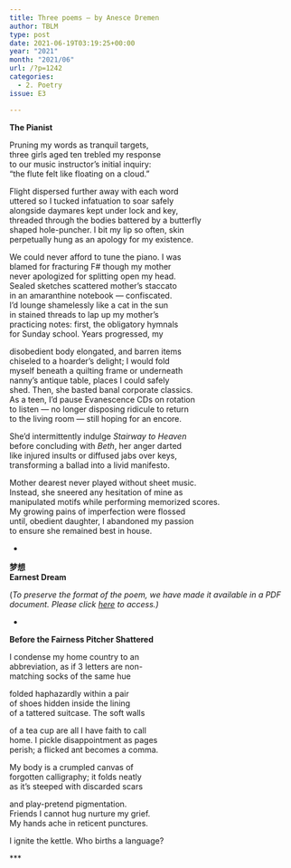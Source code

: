 ```yaml
---
title: Three poems – by Anesce Dremen
author: TBLM
type: post
date: 2021-06-19T03:19:25+00:00
year: "2021"
month: "2021/06"
url: /?p=1242
categories:
  - 2. Poetry
issue: E3

---
```

**The Pianist**

Pruning my words as tranquil targets,  
three girls aged ten trebled my response  
to our music instructor’s initial inquiry:  
“the flute felt like floating on a cloud.”

Flight dispersed further away with each word  
uttered so I tucked infatuation to soar safely  
alongside daymares kept under lock and key,  
threaded through the bodies battered by a butterfly  
shaped hole-puncher. I bit my lip so often, skin  
perpetually hung as an apology for my existence.

We could never afford to tune the piano. I was  
blamed for fracturing F# though my mother  
never apologized for splitting open my head.  
Sealed sketches scattered mother’s staccato  
in an amaranthine notebook — confiscated.  
I’d lounge shamelessly like a cat in the sun  
in stained threads to lap up my mother’s  
practicing notes: first, the obligatory hymnals  
for Sunday school. Years progressed, my

disobedient body elongated, and barren items  
chiseled to a hoarder’s delight; I would fold  
myself beneath a quilting frame or underneath  
nanny’s antique table, places I could safely  
shed. Then, she basted banal corporate classics.  
As a teen, I’d pause Evanescence CDs on rotation  
to listen — no longer disposing ridicule to return  
to the living room — still hoping for an encore.

She’d intermittently indulge _Stairway to Heaven_  
before concluding with _Beth_, her anger darted  
like injured insults or diffused jabs over keys,  
transforming a ballad into a livid manifesto.

Mother dearest never played without sheet music.  
Instead, she sneered any hesitation of mine as  
manipulated motifs while performing memorized scores.  
My growing pains of imperfection were flossed  
until, obedient daughter, I abandoned my passion  
to ensure she remained best in house.

*

**梦想  
Earnest Dream**

(_To preserve the format of the poem, we have made it available in a PDF document._ __Please click_ [here][1] _to access.)__

*

**Before the Fairness Pitcher Shattered**

I condense my home country to an  
abbreviation, as if 3 letters are non-  
matching socks of the same hue

folded haphazardly within a pair  
of shoes hidden inside the lining  
of a tattered suitcase. The soft walls

of a tea cup are all I have faith to call  
home. I pickle disappointment as pages  
perish; a flicked ant becomes a comma.

My body is a crumpled canvas of  
forgotten calligraphy; it folds neatly  
as it’s steeped with discarded scars

and play-pretend pigmentation.  
Friends I cannot hug nurture my grief.  
My hands ache in reticent punctures.

I ignite the kettle. Who births a language?

\***

 [1]: http://bombayliterarymagazine.com/wp-content/uploads/2021/06/Anesce-Dremen-Earnest-Dream-1.pdf